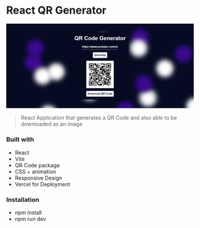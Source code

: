 # React QR Generator

<img src="SS.png">

> React Application that generates a QR Code and also able to be downloaded as an image

### Built with
- React
- Vite
- QR Code package
- CSS + animation
- Responsive Design
- Vercel for Deployment

### Installation
- npm install
- npm run dev
